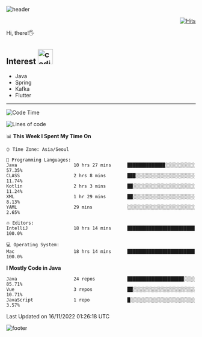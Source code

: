 ![header](https://capsule-render.vercel.app/api?type=soft&color=gradient&text=%20%20Jeff%20%20&fontAlign=30&fontSize=30&textBg=true&desc=Backend%20Developer&descAlign=60&descAlignY=50&&descSize=30)

<div align=right>
  
[![Hits](https://hits.seeyoufarm.com/api/count/incr/badge.svg?url=https%3A%2F%2Fgithub.com%2Fjeff-seyong)](https://hits.seeyoufarm.com)

</div>


Hi, there!🖐

## Interest <img src="https://media.giphy.com/media/bx3Cvt88j7PtM4SOaS/giphy.gif" alt="coding" width="40px" />

- Java
- Spring
- Kafka
- Flutter

---

<!--START_SECTION:waka-->
![Code Time](http://img.shields.io/badge/Code%20Time-191%20hrs%2046%20mins-blue)

![Lines of code](https://img.shields.io/badge/From%20Hello%20World%20I%27ve%20Written-65%20Thousand%20lines%20of%20code-blue)

📊 **This Week I Spent My Time On** 

```text
⌚︎ Time Zone: Asia/Seoul

💬 Programming Languages: 
Java                     10 hrs 27 mins      ██████████████░░░░░░░░░░░   57.35% 
CLASS                    2 hrs 8 mins        ███░░░░░░░░░░░░░░░░░░░░░░   11.74% 
Kotlin                   2 hrs 3 mins        ██░░░░░░░░░░░░░░░░░░░░░░░   11.24% 
XML                      1 hr 29 mins        ██░░░░░░░░░░░░░░░░░░░░░░░   8.13% 
YAML                     29 mins             ░░░░░░░░░░░░░░░░░░░░░░░░░   2.65%

🔥 Editors: 
IntelliJ                 18 hrs 14 mins      █████████████████████████   100.0%

💻 Operating System: 
Mac                      18 hrs 14 mins      █████████████████████████   100.0%

```

**I Mostly Code in Java** 

```text
Java                     24 repos            █████████████████████░░░░   85.71% 
Vue                      3 repos             ██░░░░░░░░░░░░░░░░░░░░░░░   10.71% 
JavaScript               1 repo              █░░░░░░░░░░░░░░░░░░░░░░░░   3.57%

```



 Last Updated on 16/11/2022 01:26:18 UTC
<!--END_SECTION:waka-->

<!--

<div align=center>
  
[![Gmail Badge](https://img.shields.io/badge/Gmail-d14836?style=flat&logo=Gmail&logoColor=white&link=mailto:sedragon.kim@gmail.com)](mailto:sedragon.kim@gmail.com) 

</div>

-->


![footer](https://capsule-render.vercel.app/api?type=waving&color=gradient&height=300&section=footer&animation=twinkling&reversal=true)

